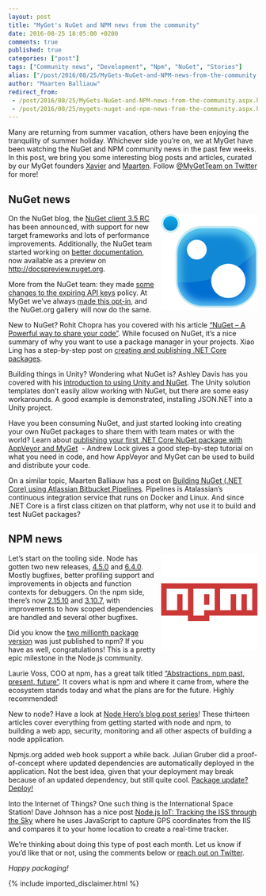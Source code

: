 ```yaml
---
layout: post
title: "MyGet's NuGet and NPM news from the community"
date: 2016-08-25 18:05:00 +0200
comments: true
published: true
categories: ["post"]
tags: ["Community news", "Development", "Npm", "NuGet", "Stories"]
alias: ["/post/2016/08/25/MyGets-NuGet-and-NPM-news-from-the-community.aspx", "/post/2016/08/25/mygets-nuget-and-npm-news-from-the-community.aspx"]
author: "Maarten Balliauw"
redirect_from:
 - /post/2016/08/25/MyGets-NuGet-and-NPM-news-from-the-community.aspx.html
 - /post/2016/08/25/mygets-nuget-and-npm-news-from-the-community.aspx.html
---
```


<p>Many are returning from summer vacation, others have been enjoying the tranquility of summer holiday. Whichever side you’re on, we at MyGet have been watching the NuGet and NPM community news in the past few weeks. In this post, we bring you some interesting blog posts and articles, curated by our MyGet founders <a href="http://www.twitter.com/xavierdecoster">Xavier</a> and <a href="http://www.twitter.com/maartenballiauw">Maarten</a>. Follow <a href="http://www.twitter.com/MyGetTeam">@MyGetTeam on Twitter</a> for more!</p> <h2>NuGet news</h2> <p><a href="http://www.myget.org/nuget"><img width="195" height="194" title="NuGet news, curated by MyGet" align="right" style="border-width: 0px; margin: 0px 0px 0px 10px; padding-top: 0px; padding-right: 0px; padding-left: 0px; float: right; display: inline; background-image: none;" alt="NuGet news, curated by MyGet" src="/images/image_150.png" border="0"></a>On the NuGet blog, the <a href="http://blog.nuget.org/20160811/Announcing-NuGet-3.5-RC.html">NuGet client 3.5 RC</a> has been announced, with support for new target frameworks and lots of performance improvements. Additionally, the NuGet team started working on <a href="http://blog.nuget.org/20160822/Starting-down-the-path-towards-better-documentation.html">better documentation</a>, now available as a preview on <a href="http://docspreview.nuget.org">http://docspreview.nuget.org</a>.</p> <p>More from the NuGet team: they made <a href="http://blog.nuget.org/20160825/Changes-to-Expiring-API-Keys.html">some changes to the expiring API keys</a> policy. At MyGet we’ve always <a href="/post/2016/06/14/Setting-an-expiration-time-for-your-MyGet-access-tokens.aspx">made this opt-in</a>, and the NuGet.org gallery will now do the same.</p> <p>New to NuGet? Rohit Chopra has you covered with his article <a href="https://www.linkedin.com/pulse/nuget-powerful-way-share-your-code-rohit-chopra">“NuGet – A Powerful way to share your code”</a>. While focused on NuGet, it’s a nice summary of why you want to use a package manager in your projects. Xiao Ling has a step-by-step post on <a href="http://www.codepool.biz/nuget-publish-install-dotnet-sdk.html">creating and publishing .NET Core packages</a>.</p> <p>Building things in Unity? Wondering what NuGet is? Ashley Davis has you covered with his <a href="http://www.what-could-possibly-go-wrong.com/unity-and-nuget/">introduction to using Unity and NuGet</a>. The Unity solution templates don’t easily allow working with NuGet, but there are some easy workarounds. A good example is demonstrated, installing JSON.NET into a Unity project.</p> <p>Have you been consuming NuGet, and just started looking into creating your own NuGet packages to share them with team mates or with the world? Learn about <a href="http://andrewlock.net/publishing-your-first-nuget-package-with-appveyor-and-myget/">publishing your first .NET Core NuGet package with AppVeyor and MyGet</a>&nbsp; - Andrew Lock gives a good step-by-step tutorial on what you need in code, and how AppVeyor and MyGet can be used to build and distribute your code.</p> <p>On a similar topic, Maarten Balliauw has a post on <a href="https://blog.maartenballiauw.be/post/2016/08/17/building-nuget-netcore-using-atlassian-bitbucket-pipelines.html">Building NuGet (.NET Core) using Atlassian Bitbucket Pipelines</a>. Pipelines is Atalassian’s continuous integration service that runs on Docker and Linux. And since .NET Core is a first class citizen on that platform, why not use it to build and test NuGet packages?</p> <h2>NPM news</h2> <p><a href="http://www.myget.org/npm"><img width="195" height="195" title="NPM news, curated by MyGet" align="right" style="border-width: 0px; margin: 0px 0px 0px 10px; padding-top: 0px; padding-right: 0px; padding-left: 0px; float: right; display: inline; background-image: none;" alt="NPM news, curated by MyGet" src="/images/image_151.png" border="0"></a>Let’s start on the tooling side. Node has gotten two new releases, <a href="• https://nodejs.org/en/blog/release/v4.5.0/">4.5.0</a> and <a href="https://nodejs.org/en/blog/release/v6.4.0/">6.4.0</a>. Mostly bugfixes, better profiling support and improvements in objects and function contexts for debuggers. On the npm side, there’s now <a href="https://github.com/npm/npm/releases/tag/v2.15.10">2.15.10</a> and <a href="https://github.com/npm/npm/releases/tag/v3.10.7">3.10.7</a>, with improvements to how scoped dependencies are handled and several other bugfixes.</p> <p>Did you know the <a href="http://blog.tonicdev.com/2016/08/23/two-millionth-version.html">two millionth package version</a> was just published to npm? If you have as well, congratulations! This is a pretty epic milestone in the Node.js community.</p> <p>Laurie Voss, COO at npm, has a great talk titled <a href="http://slides.com/seldo/abstractions-npm#/">“Abstractions, npm past, present, future”</a>. It covers what is npm and where it came from, where the ecosystem stands today and what the plans are for the future. Highly recommended!</p> <p>New to node? Have a look at <a href="https://blog.risingstack.com/node-hero-monitoring-node-js-applications/">Node Hero’s blog post series</a>! These thirteen articles cover everything from getting started with node and npm, to building a web app, security, monitoring and all other aspects of building a node application.</p> <p>Npmjs.org added web hook support a while back. Julian Gruber did a proof-of-concept where updated dependencies are automatically deployed in the application. Not the best idea, given that your deployment may break because of an updated dependency, but still quite cool. <a href="https://github.com/juliangruber/deploy-from-npm">Package update? Deploy!</a></p> <p>Into the Internet of Things? One such thing is the International Space Station! Dave Johnson has a nice post <a href="http://thisdavej.com/node-js-iot-tracking-the-iss-through-the-sky/">Node.js IoT: Tracking the ISS through the Sky</a> where he uses JavaScript to capture GPS coordinates from the IIS and compares it to your home location to create a real-time tracker.</p> <p>We’re thinking about doing this type of post each month. Let us know if you’d like that or not, using the comments below or <a href="http://www.twitter.com/MyGetTeam">reach out on Twitter</a>.</p> <p><em>Happy packaging!</em></p>

{% include imported_disclaimer.html %}

